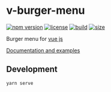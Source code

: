 # v-burger-menu

[![npm version](https://badge.fury.io/js/v-burger-menu.svg)](https://badge.fury.io/js/v-burger-menu)
[![license](https://img.shields.io/github/license/echoulen/vue-burger-menu.svg)](https://opensource.org/licenses/MIT)
[![build](https://travis-ci.org/echoulen/vue-burger-menu.svg?branch=master)](https://travis-ci.org/echoulen/vue-burger-menu)
[![size](https://badgen.net/bundlephobia/minzip/v-burger-menu)](https://bundlephobia.com/result?p=v-burger-menu)

Burger menu for [vue js](https://vuejs.org/)

[Documentation and examples](https://echoulen.github.io/vue-burger-menu/)

## Development
`yarn serve`
